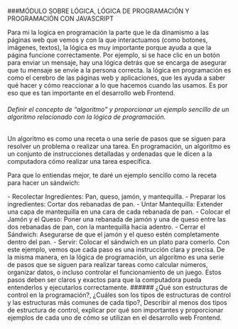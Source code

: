###MÓDULO SOBRE LÓGICA, LÓGICA DE PROGRAMACIÓN Y PROGRAMACIÓN CON JAVASCRIPT
<p>
Para mi la logica en programación la parte que le da dinamismo a las páginas web que vemos y con la que interactuamos (como botones, imágenes, textos), la lógica es muy importante porque ayuda a que la página funcione correctamente. Por ejemplo, si se hace clic en un botón para enviar un mensaje, hay una lógica detrás que se encarga de asegurar que tu mensaje se envíe a la persona correcta. 
la lógica en programación es como el cerebro de las páginas web y aplicaciones, que les ayuda a saber qué hacer y cómo reaccionar a lo que hacemos cuando las usamos. Es por eso que es tan importante en el desarrollo web Frontend.
</p>

###### Definir el concepto de “algoritmo” y proporcionar un ejemplo sencillo de un algoritmo relacionado con la lógica de programación.
<p>
Un algoritmo es como una receta o una serie de pasos que se siguen para resolver un problema o realizar una tarea. En programación, un algoritmo es un conjunto de instrucciones detalladas y ordenadas que le dicen a la computadora cómo realizar una tarea específica.

Para que lo entiendas mejor, te daré un ejemplo sencillo como la receta para hacer un sándwich:
</p>
- Recolectar Ingredientes: Pan, queso, jamón, y mantequilla.
- Preparar los ingredientes: Cortar dos rebanadas de pan.
- Untar Mantequilla: Extender una capa de mantequilla en una cara de cada rebanada de pan.
- Colocar el Jamón y el Queso: Poner una rebanada de jamón y una de queso entre las dos rebanadas de pan, con la mantequilla hacia adentro.
- Cerrar el Sándwich: Asegurarse de que el jamón y el queso estén completamente dentro del pan.
- Servir: Colocar el sándwich en un plato para comerlo.
Con este ejemplo, vemos que cada paso es una instrucción clara y precisa. De la misma manera, en la lógica de programación, un algoritmo es una serie de pasos que se siguen para realizar tareas como calcular números, organizar datos, o incluso controlar el funcionamiento de un juego. Estos pasos deben ser claros y exactos para que la computadora pueda entenderlos y ejecutarlos correctamente.
###### ¿Qué son estructuras de control en la programación?, ¿Cuáles son los tipos de estructuras de control y las estructuras más comunes de cada tipo?, Describir al menos dos tipos de estructura de control, explicar por qué son importantes y proporcionar ejemplos de cada uno de cómo se utilizan en el desarrollo web Frontend.
